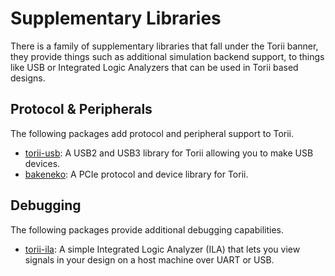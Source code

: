 # Supplementary Libraries

There is a family of supplementary libraries that fall under the Torii banner, they provide things such as additional simulation backend support, to things like USB or Integrated Logic Analyzers that can be used in Torii based designs.

## Protocol & Peripherals

The following packages add protocol and peripheral support to Torii.

* [torii-usb]: A USB2 and USB3 library for Torii allowing you to make USB devices.
* [bakeneko]: A PCIe protocol and device library for Torii.

## Debugging

The following packages provide additional debugging capabilities.

* [torii-ila]: A simple Integrated Logic Analyzer (ILA) that lets you view signals in your design on a host machine over UART or USB.

[bakeneko]:  https://github.com/shrine-maiden-heavy-industries/bakeneko
[torii-usb]: https://github.com/shrine-maiden-heavy-industries/torii-usb
[torii-ila]: https://github.com/shrine-maiden-heavy-industries/torii-ila
